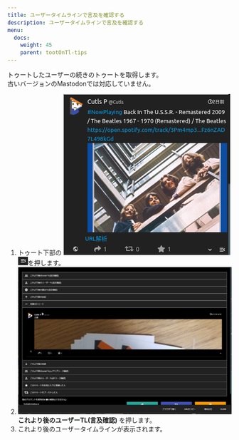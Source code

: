 ```yaml
---
title: ユーザータイムラインで言及を確認する
description: ユーザータイムラインで言及を確認する
menu:
  docs:
    weight: 45
    parent: tootOnTl-tips
---
```


トゥートしたユーザーの続きのトゥートを取得します。  
古いバージョンのMastodonでは対応していません。

1. トゥート下部の ![toottl1](https://raw.githubusercontent.com/cutls/TheDeskDocs/master/media/toottl1.png) ![toottl6](https://raw.githubusercontent.com/cutls/TheDeskDocs/master/media/toottl6.png)を押します。
2. ![toottl11](https://raw.githubusercontent.com/cutls/TheDeskDocs/master/media/toottl11.png) **これより後のユーザーTL\(言及確認\)** を押します。
3. これより後のユーザータイムラインが表示されます。